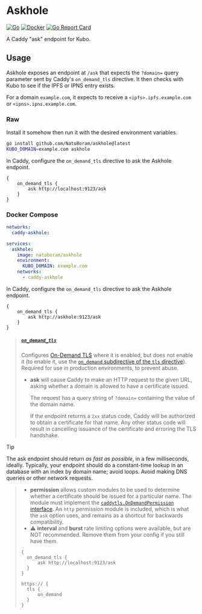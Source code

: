 # Askhole

[![Go](https://github.com/NatoBoram/askhole/actions/workflows/go.yaml/badge.svg)](https://github.com/NatoBoram/askhole/actions/workflows/go.yaml)
[![Docker](https://github.com/NatoBoram/askhole/actions/workflows/docker.yaml/badge.svg)](https://github.com/NatoBoram/askhole/actions/workflows/docker.yaml)
[![Go Report Card](https://goreportcard.com/badge/github.com/NatoBoram/askhole)](https://goreportcard.com/report/github.com/NatoBoram/askhole)

A Caddy "ask" endpoint for Kubo.

## Usage

Askhole exposes an endpoint at `/ask` that expects the `?domain=` query parameter sent by Caddy's `on_demand_tls` directive. It then checks with Kubo to see if the IPFS or IPNS entry exists.

For a domain `example.com`, it expects to receive a `<ipfs>.ipfs.example.com` or `<ipns>.ipns.example.com`.

### Raw

Install it somehow then run it with the desired environment variables.

```sh
go install github.com/NatoBoram/askhole@latest
KUBO_DOMAIN=example.com askhole
```

In Caddy, configure the `on_demand_tls` directive to ask the Askhole endpoint.

```caddy
{
	on_demand_tls {
		ask http://localhost:9123/ask
	}
}
```

### Docker Compose

```yaml
networks:
  caddy-askhole:

services:
  askhole:
    image: natoboram/askhole
    environment:
      KUBO_DOMAIN: example.com
    networks:
      - caddy-askhole
```

In Caddy, configure the `on_demand_tls` directive to ask the Askhole endpoint.

```caddy
{
	on_demand_tls {
		ask http://askhole:9123/ask
	}
}
```

> ##### [`on_demand_tls`](https://caddyserver.com/docs/caddyfile/options#on-demand-tls)
>
> Configures [On-Demand TLS](https://caddyserver.com/docs/automatic-https#on-demand-tls) where it is enabled, but does not enable it (to enable it, use the [`on_demand` subdirective of the `tls` directive](https://caddyserver.com/docs/caddyfile/directives/tls#syntax)). Required for use in production environments, to prevent abuse.
>
> - **ask** will cause Caddy to make an HTTP request to the given URL, asking whether a domain is allowed to have a certificate issued.
>
>   The request has a query string of `?domain=` containing the value of the domain name.
>
>   If the endpoint returns a `2xx` status code, Caddy will be authorized to obtain a certificate for that name. Any other status code will result in cancelling issuance of the certificate and erroring the TLS handshake.

> [!TIP]
>
> The ask endpoint should return _as fast as possible_, in a few milliseconds, ideally. Typically, your endpoint should do a constant-time lookup in an database with an index by domain name; avoid loops. Avoid making DNS queries or other network requests.

> - **permission** allows custom modules to be used to determine whether a certificate should be issued for a particular name. The module must implement the [`caddytls.OnDemandPermission` interface](https://pkg.go.dev/github.com/caddyserver/caddy/v2/modules/caddytls#OnDemandPermission). An `http` permission module is included, which is what the `ask` option uses, and remains as a shortcut for backwards compatibility.
> - ⚠️ **interval** and **burst** rate limiting options were available, but are NOT recommended. Remove them from your config if you still have them.
>
> ```caddy
> {
> 	on_demand_tls {
> 		ask http://localhost:9123/ask
> 	}
> }
>
> https:// {
> 	tls {
> 		on_demand
> 	}
> }
> ```
